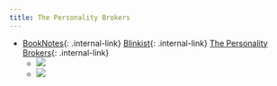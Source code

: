 ```yaml
---
title: The Personality Brokers
---
```



- [BookNotes](/booknotes){: .internal-link} [Blinkist](/blinkist){: .internal-link} [The Personality Brokers](/the-personality-brokers){: .internal-link}
    - ![](https://firebasestorage.googleapis.com/v0/b/firescript-577a2.appspot.com/o/imgs%2Fapp%2FDoomHammer%2FJTHHtJhXF8.png?alt=media&token=826a7273-334b-49d6-a194-9545023c5606)
    - ![](https://firebasestorage.googleapis.com/v0/b/firescript-577a2.appspot.com/o/imgs%2Fapp%2FDoomHammer%2FC3nA1qfpX3.png?alt=media&token=c0a2a555-1da4-428f-be53-cc28f017b833)


